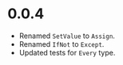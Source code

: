 # 0.0.4

- Renamed `SetValue` to `Assign`.
- Renamed `IfNot` to `Except`.
- Updated tests for `Every` type.
